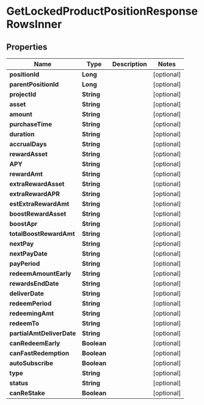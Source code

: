 

# GetLockedProductPositionResponseRowsInner


## Properties

| Name | Type | Description | Notes |
|------------ | ------------- | ------------- | -------------|
|**positionId** | **Long** |  |  [optional] |
|**parentPositionId** | **Long** |  |  [optional] |
|**projectId** | **String** |  |  [optional] |
|**asset** | **String** |  |  [optional] |
|**amount** | **String** |  |  [optional] |
|**purchaseTime** | **String** |  |  [optional] |
|**duration** | **String** |  |  [optional] |
|**accrualDays** | **String** |  |  [optional] |
|**rewardAsset** | **String** |  |  [optional] |
|**APY** | **String** |  |  [optional] |
|**rewardAmt** | **String** |  |  [optional] |
|**extraRewardAsset** | **String** |  |  [optional] |
|**extraRewardAPR** | **String** |  |  [optional] |
|**estExtraRewardAmt** | **String** |  |  [optional] |
|**boostRewardAsset** | **String** |  |  [optional] |
|**boostApr** | **String** |  |  [optional] |
|**totalBoostRewardAmt** | **String** |  |  [optional] |
|**nextPay** | **String** |  |  [optional] |
|**nextPayDate** | **String** |  |  [optional] |
|**payPeriod** | **String** |  |  [optional] |
|**redeemAmountEarly** | **String** |  |  [optional] |
|**rewardsEndDate** | **String** |  |  [optional] |
|**deliverDate** | **String** |  |  [optional] |
|**redeemPeriod** | **String** |  |  [optional] |
|**redeemingAmt** | **String** |  |  [optional] |
|**redeemTo** | **String** |  |  [optional] |
|**partialAmtDeliverDate** | **String** |  |  [optional] |
|**canRedeemEarly** | **Boolean** |  |  [optional] |
|**canFastRedemption** | **Boolean** |  |  [optional] |
|**autoSubscribe** | **Boolean** |  |  [optional] |
|**type** | **String** |  |  [optional] |
|**status** | **String** |  |  [optional] |
|**canReStake** | **Boolean** |  |  [optional] |



